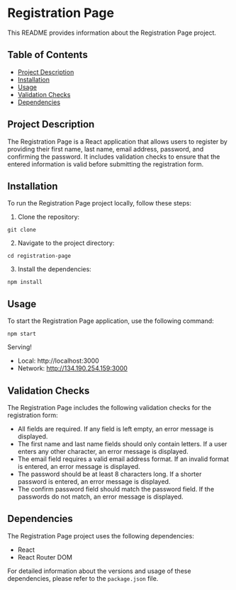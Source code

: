# Registration Page

This README provides information about the Registration Page project.

## Table of Contents

- [Project Description](#project-description)
- [Installation](#installation)
- [Usage](#usage)
- [Validation Checks](#validation-checks)
- [Dependencies](#dependencies)


## Project Description

The Registration Page is a React application that allows users to register by providing their first name, last name, email address, password, and confirming the password. It includes validation checks to ensure that the entered information is valid before submitting the registration form.

## Installation

To run the Registration Page project locally, follow these steps:

1. Clone the repository:

```
git clone 
```

2. Navigate to the project directory:

```
cd registration-page
```

3. Install the dependencies:

```
npm install
```

## Usage

To start the Registration Page application, use the following command:

```
npm start
```

 Serving!                                  
                                               
   - Local:    http://localhost:3000         
   - Network:  http://134.190.254.159:3000 

## Validation Checks

The Registration Page includes the following validation checks for the registration form:

- All fields are required. If any field is left empty, an error message is displayed.
- The first name and last name fields should only contain letters. If a user enters any other character, an error message is displayed.
- The email field requires a valid email address format. If an invalid format is entered, an error message is displayed.
- The password should be at least 8 characters long. If a shorter password is entered, an error message is displayed.
- The confirm password field should match the password field. If the passwords do not match, an error message is displayed.

## Dependencies

The Registration Page project uses the following dependencies:

- React
- React Router DOM

For detailed information about the versions and usage of these dependencies, please refer to the `package.json` file.

